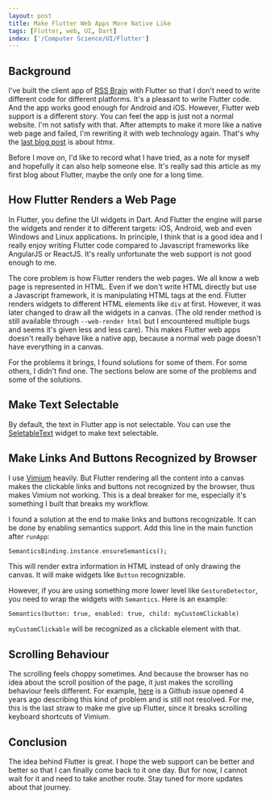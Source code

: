 ```yaml
---
layout: post
title: Make Flutter Web Apps More Native Like
tags: [Flutter, web, UI, Dart]
index: ['/Computer Science/UI/Flutter']
---
```


## Background

I've built the client app of [RSS Brain](https://rssbrain.com) with Flutter so that I don't need to write different code for different platforms. It's a pleasant to write Flutter code. And the app works good enough for Android and iOS. However, Flutter web support is a different story. You can feel the app is just not a normal website. I'm not satisfy with that. After attempts to make it more like a native web page and failed, I'm rewriting it with web technology again. That's why the [last blog post](/2024-03-26-Prevent-HTMX-Lazy-Loaded-Content-From-Reload.html) is about htmx.

Before I move on, I'd like to record what I have tried, as a note for myself and hopefully it can also help someone else. It's really sad this article as my first blog about Flutter, maybe the only one for a long time.

## How Flutter Renders a Web Page

In Flutter, you define the UI widgets in Dart. And Flutter the engine will parse the widgets and render it to different targets: iOS, Android, web and even Windows and Linux applications. In principle, I think that is a good idea and I really enjoy writing Flutter code compared to Javascript frameworks like AngularJS or ReactJS. It's really unfortunate the web support is not good enough to me.

The core problem is how Flutter renders the web pages. We all know a web page is represented in HTML. Even if we don't write HTML directly but use a Javascript framework, it is manipulating HTML tags at the end. Flutter renders widgets to different HTML elements like `div` at first. However, it was later changed to draw all the widgets in a canvas. (The old render method is still available through `--web-render html` but I encountered multiple bugs and seems it's given less and less care). This makes Flutter web apps doesn't really behave like a native app, because a normal web page doesn't have everything in a canvas.

For the problems it brings, I found solutions for some of them. For some others, I didn't find one. The sections below are some of the problems and some of the solutions.

## Make Text Selectable

By default, the text in Flutter app is not selectable. You can use the [SeletableText](https://api.flutter.dev/flutter/material/SelectableText-class.html) widget to make text selectable.


## Make Links And Buttons Recognized by Browser

I use [Vimium](https://vimium.github.io/) heavily. But Flutter rendering all the content into a canvas makes the clickable links and buttons not recognized by the browser, thus makes Vimium not working. This is a deal breaker for me, especially it's something I built that breaks my workflow.

I found a solution at the end to make links and buttons recognizable. It can be done by enabling semantics support. Add this line in the main function after `runApp`:

```dart
SemanticsBinding.instance.ensureSemantics();
```

This will render extra information in HTML instead of only drawing the canvas. It will make widgets like `Button` recognizable.

However, if you are using something more lower level like `GestureDetector`, you need to wrap the widgets with `Semantics`. Here is an example:

```
Semantics(button: true, enabled: true, child: myCustomClickable)
```

`myCustomClickable` will be recognized as a clickable element with that.


## Scrolling Behaviour

The scrolling feels choppy sometimes. And because the browser has no idea about the scroll position of the page, it just makes the scrolling behaviour feels different. For example, [here](https://github.com/flutter/flutter/issues/69529) is a Github issue opened 4 years ago describing this kind of problem and is still not resolved. For me, this is the last straw to make me give up Flutter, since it breaks scrolling keyboard shortcuts of Vimium.

## Conclusion

The idea behind Flutter is great. I hope the web support can be better and better so that I can finally come back to it one day. But for now, I cannot wait for it and need to take another route. Stay tuned for more updates about that journey.
